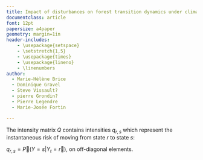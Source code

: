 ```yaml
---
title: Impact of disturbances on forest transition dynamics under climate change
documentclass: article
font: 12pt
papersize: a4paper
geometry: margin=1in
header-includes:
    - \usepackage{setspace}
    - \setstretch{1,5}
    - \usepackage{times}
    - \usepackage{lineno}
    - \linenumbers
author:
  - Marie-Hélène Brice
  - Dominique Gravel
  - Steve Vissault?
  - pierre Grondin?
  - Pierre Legendre
  - Marie-Josée Fortin

---
```




The intensity matrix $Q$ contains intensities $q_{r,s}$ which represent the
instantaneous risk of moving from state $r$ to state $s$:

$q_{r,s} =  P􏰁(Y = s | Y_t = r􏰂)$, on
off-diagonal elements.

